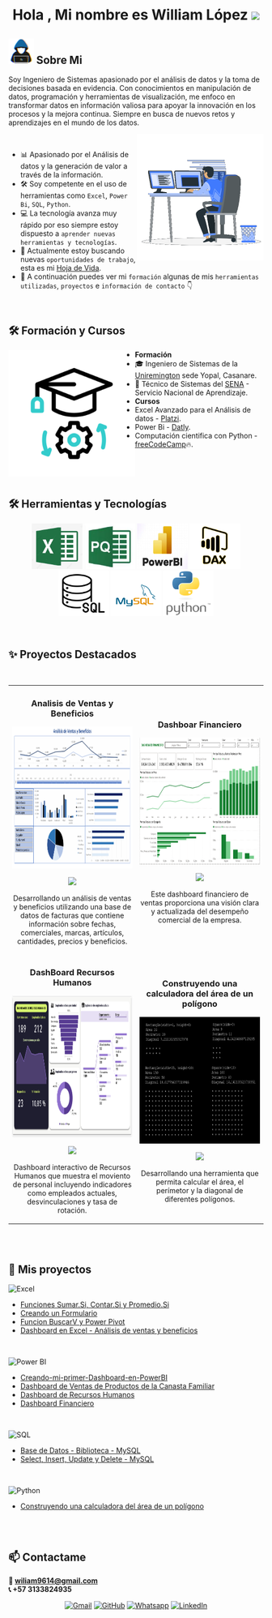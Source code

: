 <h1 align="center">Hola , Mi nombre es William López <img src="https://media.giphy.com/media/hvRJCLFzcasrR4ia7z/giphy.gif" width="35"></h1>


## <picture> <img src="https://github.com/WilliamLopez663/WilliamLopez663/blob/main/images/about_me.gif?raw=true" width = 50px></picture> Sobre Mi
<p>Soy Ingeniero de Sistemas apasionado por el análisis de datos y la toma de decisiones basada en evidencia. Con conocimientos en manipulación de datos, programación y herramientas de visualización, me enfoco en transformar datos en información valiosa para apoyar la innovación en los procesos y la mejora continua. Siempre en busca de nuevos retos y aprendizajes en el mundo de los datos.</p>
<picture> <img align="right" src="https://github.com/WilliamLopez663/WilliamLopez663/blob/main/images/Right_Side.gif?raw=true" width = 250px></picture>
<br>

- :bar_chart: Apasionado por el Análisis de datos y la generación de valor a través de la información.
- 🛠️ Soy competente en el uso de herramientas como `Excel`, `Power Bi`, `SQL`, `Python`.
- :computer: La tecnología avanza muy rápido por eso siempre estoy dispuesto a `aprender nuevas herramientas y tecnologías`.
- :page_facing_up: Actualmente estoy buscando nuevas `oportunidades de trabajo`, esta es mi [Hoja de Vida](https://raw.githubusercontent.com/WilliamLopez663/WilliamLopez663/main/docs/CV_WilliamLopez.pdf).
- :file_folder: A continuación puedes ver mi `formación` algunas de mis `herramientas utilizadas`, `proyectos` e `información de contacto` :point_down:
<br>


## 🛠️ Formación y Cursos
<picture> <img align="left" src="https://github.com/WilliamLopez663/WilliamLopez663/blob/main/images/Left_Side.gif?raw=true" width = 250px></picture>
- **Formación**
- :mortar_board: Ingeniero de Sistemas de la [Uniremington](https://www.uniremington.edu.co/) sede Yopal, Casanare.
- :school: Técnico de Sistemas del [SENA](https://www.sena.edu.co/es-co/Paginas/default.aspx) - Servicio Nacional de Aprendizaje.
- **Cursos**
- Excel Avanzado para el Análisis de datos - [Platzi](https://platzi.com/home/).
- Power Bi - [Datly](https://datlyeducacion.com/).
- Computación cientifica con Python - [freeCodeCamp](https://www.freecodecamp.org/):fire:.


<br><br><br>


## 🛠️ Herramientas y Tecnologías
<p align="center">
	<img src="https://raw.githubusercontent.com/WilliamLopez663/WilliamLopez663/main/images/excel.PNG" style="width: 100px; height: 90px;">
	<img src="https://raw.githubusercontent.com/WilliamLopez663/WilliamLopez663/main/images/power-query.PNG" style="width: 100px; height: 90px;">
	<img src="https://raw.githubusercontent.com/WilliamLopez663/WilliamLopez663/main/images/power_bi.PNG" style="width: 100px; height: 90px;">
	<img src="https://raw.githubusercontent.com/WilliamLopez663/WilliamLopez663/main/images/dax.PNG" style="width: 100px; height: 90px;">
	<img src="https://raw.githubusercontent.com/WilliamLopez663/WilliamLopez663/main/images/sql.PNG" style="width: 100px; height: 90px;">
	<img src="https://raw.githubusercontent.com/WilliamLopez663/WilliamLopez663/main/images/mysql.PNG" style="width: 100px; height: 90px;">
	<img src="https://raw.githubusercontent.com/WilliamLopez663/WilliamLopez663/main/images/python.PNG" style="width: 100px; height: 90px;">
	
</p>

<br>

## ✨ Proyectos Destacados

<table>
<tr>
<td width="50%">
	<div align="center">
	<h3 align="center">Analisis de Ventas y Beneficios</h3>
	<a href="https://github.com/WilliamLopez663/Analisis-de-Ventas-y-Beneficios-con-Dashboard-en-Excel" target="_blank"><img  src="https://raw.githubusercontent.com/WilliamLopez663/Analisis-de-Ventas-y-Beneficios-con-Dashboard-en-Excel/main/assets/images/resultado-final.PNG"" width="450" height="280"></a>
	<p>
	<a href="https://github.com/WilliamLopez663/Analisis-de-Ventas-y-Beneficios-con-Dashboard-en-Excel" >
	<img src="https://img.shields.io/badge/CÓDIGO-white?style=for-the-badge&logo=github&logoColor=black">
	</a>
	</p>
	<p>Desarrollando un análisis de ventas y beneficios utilizando una base de datos de facturas que contiene información sobre fechas, comerciales, marcas, artículos, cantidades, precios y beneficios.</p>
	</div>
</td>
<td width="50%">
	<div align="center">
	<h3 align="center">Dashboar Financiero</h3>
	<a href="https://github.com/WilliamLopez663/Dashboard-Financiero" target="_blank"><img  src="https://raw.githubusercontent.com/WilliamLopez663/Dashboard-Financiero/main/assets/images/resultado-final.PNG" width="450" height="250"></a>
	<p>
	<a href="https://github.com/WilliamLopez663/Dashboard-Financiero" >
	<img src="https://img.shields.io/badge/CÓDIGO-white?style=for-the-badge&logo=github&logoColor=black">
	</a>
	</p>
	<p>Este dashboard financiero de ventas proporciona una visión clara y actualizada del desempeño comercial de la empresa.</p>
	</div>
</td>
</tr>
<tr>
<td width="50%">
	<div align="center">
	<h3 align="center">DashBoard Recursos Humanos</h3>
	<a href="https://github.com/WilliamLopez663/Dashboard-Recursos-Humanos" target="_blank"><img  src="https://raw.githubusercontent.com/WilliamLopez663/Dashboard-Recursos-Humanos/main/assets/images/resultado-final.PNG" width="450" height="280"></a>
	<p>
	<a href="https://github.com/WilliamLopez663/Dashboard-Recursos-Humanos" >
	<img src="https://img.shields.io/badge/CÓDIGO-white?style=for-the-badge&logo=github&logoColor=black">
	</a>
	</p>
	<p> Dashboard interactivo de Recursos Humanos que muestra el moviento de personal incluyendo indicadores como empleados actuales, desvinculaciones y tasa de rotación.</p>
	</div>
</td>

<td width="50%">
	<div align="center">
	<h3 align="center">Construyendo una calculadora del área de un polígono</h3>
	<a href="https://github.com/WilliamLopez663/Construyendo-una-calculadora-del-area-de-un-poligono" target="_blank"><img  src="https://raw.githubusercontent.com/WilliamLopez663/Construyendo-una-calculadora-del-area-de-un-poligono/main/images/calculadora-area-poligino2.PNG" width="400" height="250"></a>
	<p>
	<a href="https://github.com/WilliamLopez663/Construyendo-una-calculadora-del-area-de-un-poligono" >
	<img src="https://img.shields.io/badge/CÓDIGO-white?style=for-the-badge&logo=github&logoColor=black">
	</a>
	</p>
	<p> Desarrollando una herramienta que permita calcular el área, el perímetor y la diagonal de diferentes polígonos.</p>
	</div>

</td>
</tr>
<img  >
</table>
<br><br>

## :open_file_folder: Mis proyectos

![Excel](https://img.shields.io/badge/Excel-Spreadsheet-217346?logo=microsoft-excel&logoColor=white)

- [Funciones Sumar.Si, Contar.Si y Promedio.Si](https://github.com/WilliamLopez663/Uso-de-Funciones-en-Excel)
- [Creando un Formulario](https://github.com/WilliamLopez663/Creando-un-Formulario)
- [Funcion BuscarV y Power Pivot](https://github.com/WilliamLopez663/Funcion-BuscarV-y-Power-Pivot)
- [Dashboard en Excel - Análisis de ventas y beneficios](https://github.com/WilliamLopez663/Analisis-de-Ventas-y-Beneficios-con-Dashboard-en-Excel)
  
<br>

![Power BI](https://img.shields.io/badge/Power_BI-Data_Analytics-F2C811?logo=powerbi&logoColor=black)
	
- [Creando-mi-primer-Dashboard-en-PowerBI](https://github.com/WilliamLopez663/Creando-mi-primer-Dashboard-en-PowerBI)
- [Dashboard de Ventas de Productos de la Canasta Familiar](https://github.com/WilliamLopez663/Dashboard-de-Ventas-Canasta-Familiar)
- [Dashboard de Recursos Humanos](https://github.com/WilliamLopez663/Dashboard-Recursos-Humanos)
- [Dashboard Financiero](https://github.com/WilliamLopez663/Dashboard-Financiero)

<br>

![SQL](https://img.shields.io/badge/SQL-Structured_Query_Language-blue)

- [Base de Datos - Biblioteca - MySQL](https://github.com/WilliamLopez663/Base-de-Datos---Biblioteca---MySQL)
- [Select, Insert, Update y Delete - MySQL](https://github.com/WilliamLopez663/Select-Insert-Update-y-Delete---MySQL)
<br>

![Python](https://img.shields.io/badge/Python-3.13-yellow?logo=python)

- [Construyendo una calculadora del área de un polígono](https://github.com/WilliamLopez663/Construyendo-una-calculadora-del-area-de-un-poligono)

<br><br>

## :mailbox: Contactame

**:email: wiliam9614@gmail.com**  
**:telephone_receiver: +57 3133824935**

<p align="center">
	<a href="mailto:wiliam9614@gmail.com"><img img src="https://img.shields.io/badge/gmail-%23EA4335.svg?style=plastic&logo=gmail&logoColor=white" alt="Gmail"/></a>
	<a href="https://github.com/WilliamLopez663"><img src="https://img.shields.io/badge/github-%23181717.svg?style=plastic&logo=github&logoColor=white" alt="GitHub"/></a>
	<a href="https://wa.me/573133824935"><img src="https://img.shields.io/badge/whatsapp-%2325D366.svg?style=plastic&logo=whatsapp&logoColor=white" alt="Whatsapp"/></a>
	<a href="https://www.linkedin.com/in/william-lópez-8958a62aa/"><img src="https://img.shields.io/badge/linkedin-%230A66C2.svg?style=plastic&logo=linkedin&logoColor=white" alt="LinkedIn"/></a>

</p>

